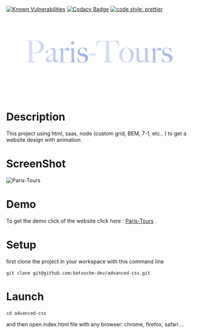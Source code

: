 [![Known Vulnerabilities](https://snyk.io/test/github/batouche-dev/advanced-css/badge.svg?targetFile=package.json)](https://snyk.io/test/github/batouche-dev/advanced-css?targetFile=package.json)
[![Codacy Badge](https://api.codacy.com/project/badge/Grade/73c7e30e60754f86bf979d0bd4f56935)](https://www.codacy.com/manual/batouche-dev/advanced-css?utm_source=github.com&utm_medium=referral&utm_content=batouche-dev/advanced-css&utm_campaign=Badge_Grade)
[![code style: prettier](https://img.shields.io/badge/code_style-prettier-ff69b4.svg?style=flat-square)](https://github.com/prettier/prettier)

![Paris tours](./img/screen-shot.png)

# Description

This project using html, saas, node (custom grid, BEM, 7-1, etc.. ) to get a website design with animation

# ScreenShot

![Paris-Tours](./img/body-screen-shot.png)

# Demo

To get the demo click of the website click here : [Paris-Tours](https://azedine-batouche.github.io/advanced-css/#) .

# Setup

first clone the project in your workspace with this command line

```
git clone git@github.com:batouche-dev/advanced-css.git
```

# Launch

```
cd advanced-css
```

and then open index.html file with any browser: chrome, firefox, safari ...
